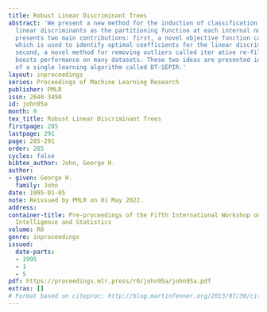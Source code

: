 ```yaml
---
title: Robust Linear Discriminant Trees
abstract: 'We present a new method for the induction of classification trees with
  linear discriminants as the partitioning function at each internal node. This paper
  presents two main contributions: first, a novel objective function called soft entropy
  which is used to identify optimal coefficients for the linear discriminants, and
  second, a novel method for removing outliers called iter ative re-filtering which
  boosts performance on many datasets. These two ideas are presented in the context
  of a single learning algorithm called DT-SEPIR.'
layout: inproceedings
series: Proceedings of Machine Learning Research
publisher: PMLR
issn: 2640-3498
id: john95a
month: 0
tex_title: Robust Linear Discriminant Trees
firstpage: 285
lastpage: 291
page: 285-291
order: 285
cycles: false
bibtex_author: John, George H.
author:
- given: George H.
  family: John
date: 1995-01-05
note: Reissued by PMLR on 01 May 2022.
address:
container-title: Pre-proceedings of the Fifth International Workshop on Artificial
  Intelligence and Statistics
volume: R0
genre: inproceedings
issued:
  date-parts:
  - 1995
  - 1
  - 5
pdf: https://proceedings.mlr.press/r0/john95a/john95a.pdf
extras: []
# Format based on citeproc: http://blog.martinfenner.org/2013/07/30/citeproc-yaml-for-bibliographies/
---
```

